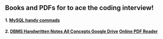## Books and PDFs for to ace the coding interview! 
#### 1. [MySQL handy commads](https://samirpaul1.github.io/mysql)
#### 2. [DBMS Handwritten Notes All Concepts Google Drive](https://drive.google.com/file/d/1CA0U314ATPih2Vz7i0JvOikiw1ROON1c/view?usp=sharing)   [Online PDF Reader](https://acrobat.adobe.com/link/track?uri=urn:aaid:scds:US:d48232ec-df5d-4316-a884-b84f9176534f)

